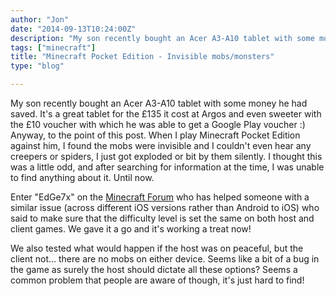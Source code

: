 ```yaml
---
author: "Jon"
date: "2014-09-13T10:24:00Z"
description: "My son recently bought an Acer A3-A10 tablet with some money he had saved."
tags: ["minecraft"]
title: "Minecraft Pocket Edition - Invisible mobs/monsters"
type: "blog"

---
```


My son recently bought an Acer A3-A10 tablet with some money he had saved. It's a great tablet for the £135 it cost at Argos and even sweeter with the £10 voucher with which he was able to get a Google Play voucher :)
Anyway, to the point of this post. When I play Minecraft Pocket Edition against him, I found the mobs were invisible and I couldn't even hear any creepers or spiders, I just got exploded or bit by them silently. I thought this was a little odd, and after searching for information at the time, I was unable to find anything about it. Until now.

Enter "EdGe7x" on the [Minecraft Forum](http://www.minecraftforum.net/forums/support/minecraft-pocket-edition-support/2180436-invisible-monsters-pocket-edition-multiplayer-with) who has helped someone with a similar issue (across different iOS versions rather than Android to iOS) who said to make sure that the difficulty level is set the same on both host and client games. We gave it a go and it's working a treat now!

We also tested what would happen if the host was on peaceful, but the client not... there are no mobs on either device. Seems like a bit of a bug in the game as surely the host should dictate all these options? Seems a common problem that people are aware of though, it's just hard to find!
